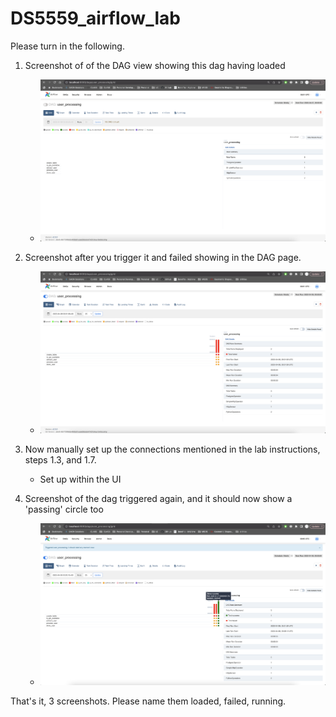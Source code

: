 # DS5559_airflow_lab

Please turn in the following.

1.  Screenshot of of the DAG view showing this dag having loaded

    - ![loaded](./screenshots/loaded.png)

2.  Screenshot after you trigger it and failed showing in the DAG page.  

    - ![failed](./screenshots/failed.png)

3.  Now manually set up the connections mentioned in the lab instructions, steps 1.3, and 1.7.

    - Set up within the UI

4.  Screenshot of the dag triggered again, and it should now show a 'passing' circle too  

    - ![running](./screenshots/running.png)


That's it, 3 screenshots.  Please name them loaded, failed, running.